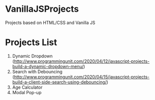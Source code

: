 # VanillaJSProjects
Projects based on HTML/CSS and Vanilla JS

# Projects List

1. Dynamic Dropdown (http://www.programmingunit.com/2020/04/12/javascript-projects-build-a-dynamic-dropdown-menu/)
2. Search with Debouncing (http://www.programmingunit.com/2020/04/15/javascript-projects-build-a-client-side-search-using-debouncing/)
3. Age Calculator
4. Modal Pop-up
